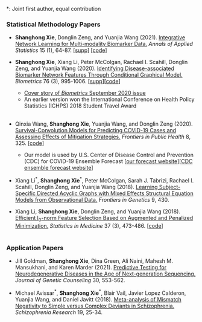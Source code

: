 *: Joint first author, equal contribution
		
### Statistical Methodology Papers
- **Shanghong Xie**, Donglin Zeng, and Yuanjia Wang (2021). [Integrative Network Learning for Multi-modality
Biomarker Data.](https://shanghongxie.github.io/folder/INL_AOAS2021.pdf) *Annals of Applied Statistics* 15 (1), 64-87. [[supp](https://shanghongxie.github.io/folder/INL_AOAS_supp2021.pdf)] [[code](https://github.com/shanghongxie/INL)]

- **Shanghong Xie**, Xiang Li, Peter McColgan, Rachael I. Scahill, Donglin Zeng, and Yuanjia Wang (2020). [Identifying Disease-associated Biomarker Network Features Through Conditional Graphical Model.](https://shanghongxie.github.io/folder/Identify_Biometrics2020.pdf) *Biometrics* 76 (3), 995-1006. [[supp](https://shanghongxie.github.io/folder/Identify_Biometrics_supp2020.pdf)][[code](https://github.com/shanghongxie/Covariate-adjusted-network)]  
   * [Cover story of *Biometrics* September 2020 issue](https://onlinelibrary.wiley.com/doi/epdf/10.1111/biom.13092)
   * An earlier version won the International Conference on Health Policy Statistics (ICHPS) 2018 Student Travel Award 
    <br><br>  
 
- Qinxia Wang, **Shanghong Xie**, Yuanjia Wang, and Donglin Zeng (2020). [Survival-Convolution Models for Predicting COVID-19 Cases and Assessing Effects of Mitigation Strategies.](https://shanghongxie.github.io/folder/COVID_FIPH_2020.pdf) *Frontiers in Public Health* 8, 325. [[code](https://github.com/COVID19BIOSTAT/covid19_prediction)] 
   * Our model is used by U.S. Center of Disease Control and Prevention (CDC) for COVID-19 Ensemble Forecast [[our forecast website](https://github.com/COVID19BIOSTAT/covid19_prediction)][[CDC ensemble forecast website](https://www.cdc.gov/coronavirus/2019-ncov/covid-data/forecasting-us.html)] 
       <br>
       
- Xiang Li<sup>&#42;</sup>, **Shanghong Xie**<sup>&#42;</sup>, Peter McColgan, Sarah J. Tabrizi,  Rachael I. Scahill, Donglin Zeng, and Yuanjia Wang (2018). [Learning Subject-Specific Directed Acyclic Graphs with Mixed Effects Structural Equation Models from Observational Data.](https://shanghongxie.github.io/folder/DAG_FIG_2018.pdf) _Frontiers in Genetics_ 9, 430. 

- Xiang Li, **Shanghong Xie**, Donglin Zeng, and Yuanjia Wang (2018). [Efficient l<sub>0</sub>-norm Feature Selection Based on Augmented and Penalized Minimization.](https://shanghongxie.github.io/folder/APML0_SIM_2018.pdf) *Statistics in Medicine* 37 (3), 473-486. [[code](https://cran.r-project.org/web/packages/APML0/index.html)]
<br><br>


### Application Papers
- Jill Goldman, **Shanghong Xie**, Dina Green, Ali Naini, Mahesh M. Mansukhani, and Karen Marder (2021). [Predictive Testing for Neurodegenerative Diseases in the Age of Next-generation Sequencing.](https://shanghongxie.github.io/folder/Predictive_JGC_2020.pdf) *Journal of Genetic Counseling* 30, 553-562. 

- Michael Avissar<sup>&#42;</sup>, **Shanghong Xie**<sup>&#42;</sup>, Blair Vail, Javier Lopez Calderon, Yuanjia Wang, and Daniel Javitt (2018). [Meta-analysis of Mismatch Negativity to Simple versus Complex Deviants in Schizophrenia.](https://shanghongxie.github.io/folder/Meta_Schizophrenia_2018.pdf) _Schizophrenia Research_ 19, 25-34.  
<br/>


